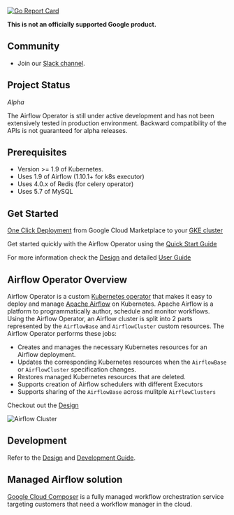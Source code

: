 [![Go Report Card](https://goreportcard.com/badge/github.com/GoogleCloudPlatform/airflow-operator)](https://goreportcard.com/report/github.com/GoogleCloudPlatform/airflow-operator)

**This is not an officially supported Google product.**

## Community

* Join our [Slack channel](https://kubernetes.slack.com/messages/CC1UAMYSV).

## Project Status

*Alpha*

The Airflow Operator is still under active development and has not been extensively tested in production environment. Backward compatibility of the APIs is not guaranteed for alpha releases.

## Prerequisites
* Version >= 1.9 of Kubernetes.
* Uses 1.9 of Airflow (1.10.1+ for k8s executor)
* Uses 4.0.x of Redis (for celery operator)
* Uses 5.7 of MySQL

## Get Started

[One Click Deployment](https://console.cloud.google.com/marketplace/details/google/airflow-operator) from Google Cloud Marketplace to your [GKE cluster](https://cloud.google.com/kubernetes-engine/)

Get started quickly with the Airflow Operator using the [Quick Start Guide](https://github.com/GoogleCloudPlatform/airflow-operator/blob/master/docs/quickstart.md)

For more information check the [Design](https://github.com/GoogleCloudPlatform/airflow-operator/blob/master/docs/design.md) and detailed [User Guide](https://github.com/GoogleCloudPlatform/airflow-operator/blob/master/docs/userguide.md)

## Airflow Operator Overview
Airflow Operator is a custom [Kubernetes operator](https://coreos.com/blog/introducing-operators.html) that makes it easy to deploy and manage [Apache Airflow](https://airflow.apache.org/) on Kubernetes. Apache Airflow is a platform to programmatically author, schedule and monitor workflows. Using the Airflow Operator, an Airflow cluster is split into 2 parts represented by the `AirflowBase` and `AirflowCluster` custom resources.
The Airflow Operator performs these jobs:
* Creates and manages the necessary Kubernetes resources for an Airflow deployment.
* Updates the corresponding Kubernetes resources when the `AirflowBase` or `AirflowCluster` specification changes.
* Restores managed Kubernetes resources that are deleted.
* Supports creation of Airflow schedulers with different Executors
* Supports sharing of the `AirflowBase` across mulitple `AirflowClusters`

Checkout out the [Design](https://github.com/GoogleCloudPlatform/airflow-operator/blob/master/docs/design.md)

![Airflow Cluster](docs/airflow-cluster.png)


## Development

Refer to the [Design](https://github.com/GoogleCloudPlatform/airflow-operator/blob/master/docs/design.md) and [Development Guide](https://github.com/GoogleCloudPlatform/airflow-operator/blob/master/docs/development.md).

## Managed Airflow solution

[Google Cloud Composer](https://cloud.google.com/composer/) is a fully managed workflow orchestration service targeting customers that need a workflow manager in the cloud.
